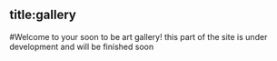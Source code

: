 title:gallery
---
#Welcome to your soon to be art gallery!
this part of the site is under development and will be finished soon